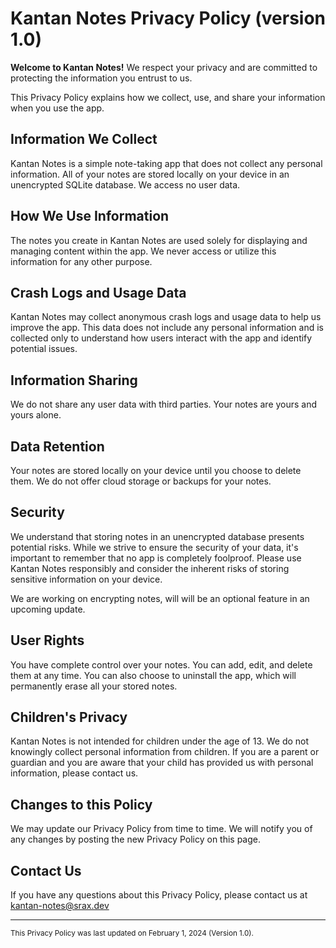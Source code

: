 # Kantan Notes Privacy Policy (version 1.0)

**Welcome to Kantan Notes!** We respect your privacy and are committed to protecting the information you entrust to us.

This Privacy Policy explains how we collect, use, and share your information when you use the app.

## Information We Collect

Kantan Notes is a simple note-taking app that does not collect any personal information. All of your notes are stored locally on your device in an unencrypted SQLite database. We access no user data.

## How We Use Information

The notes you create in Kantan Notes are used solely for displaying and managing content within the app. We never access or utilize this information for any other purpose.

## Crash Logs and Usage Data

Kantan Notes may collect anonymous crash logs and usage data to help us improve the app. This data does not include any personal information and is collected only to understand how users interact with the app and identify potential issues.

## Information Sharing

We do not share any user data with third parties. Your notes are yours and yours alone.

## Data Retention

Your notes are stored locally on your device until you choose to delete them. We do not offer cloud storage or backups for your notes.

## Security

We understand that storing notes in an unencrypted database presents potential risks. While we strive to ensure the security of your data, it's important to remember that no app is completely foolproof. Please use Kantan Notes responsibly and consider the inherent risks of storing sensitive information on your device.

We are working on encrypting notes, will will be an optional feature in an upcoming update.

## User Rights

You have complete control over your notes. You can add, edit, and delete them at any time. You can also choose to uninstall the app, which will permanently erase all your stored notes.

## Children's Privacy

Kantan Notes is not intended for children under the age of 13. We do not knowingly collect personal information from children. If you are a parent or guardian and you are aware that your child has provided us with personal information, please contact us.

## Changes to this Policy

We may update our Privacy Policy from time to time. We will notify you of any changes by posting the new Privacy Policy on this page.

## Contact Us

If you have any questions about this Privacy Policy, please contact us at kantan-notes@srax.dev

<hr/>
<small>This Privacy Policy was last updated on February 1, 2024 (Version 1.0).</small>
